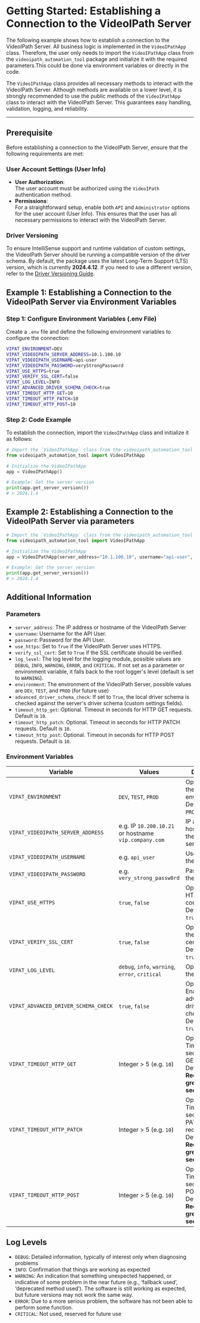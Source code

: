 # Getting Started: Establishing a Connection to the VideoIPath Server

The following example shows how to establish a connection to the VideoIPath Server. All business logic is implemented in the `VideoIPathApp` class. Therefore, the user only needs to import the `VideoIPathApp` class from the `videoipath_automation_tool` package and initialize it with the required parameters.This could be done via environment variables or directly in the code.

The `VideoIPathApp` class provides all necessary methods to interact with the VideoIPath Server. Although methods are available on a lower level, it is strongly recommended to use the public methods of the `VideoIPathApp` class to interact with the VideoIPath Server. This guarantees easy handling, validation, logging, and reliability.

---

## Prerequisite

Before establishing a connection to the VideoIPath Server, ensure that the following requirements are met:

### User Account Settings (User Info)

- **User Authorization**:<br>The user account must be authorized using the `VideoIPath` authentication method.
- **Permissions**:<br>For a straightforward setup, enable both `API` and `Administrator` options for the user account (User Info). This ensures that the user has all necessary permissions to interact with the VideoIPath Server.

### Driver Versioning

To ensure IntelliSense support and runtime validation of custom settings, the VideoIPath Server should be running a compatible version of the driver schema. By default, the package uses the latest Long-Term Support (LTS) version, which is currently **2024.4.12**. If you need to use a different version, refer to the [Driver Versioning Guide](../driver-versioning.md).

## Example 1: Establishing a Connection to the VideoIPath Server via Environment Variables

### Step 1: Configure Environment Variables (.env File)

Create a `.env` file and define the following environment variables to configure the connection:

```bash
VIPAT_ENVIRONMENT=DEV
VIPAT_VIDEOIPATH_SERVER_ADDRESS=10.1.100.10
VIPAT_VIDEOIPATH_USERNAME=api-user
VIPAT_VIDEOIPATH_PASSWORD=veryStrongPassword
VIPAT_USE_HTTPS=true
VIPAT_VERIFY_SSL_CERT=false
VIPAT_LOG_LEVEL=INFO
VIPAT_ADVANCED_DRIVER_SCHEMA_CHECK=true
VIPAT_TIMEOUT_HTTP_GET=10
VIPAT_TIMEOUT_HTTP_PATCH=10
VIPAT_TIMEOUT_HTTP_POST=10
```

### Step 2: Code Example

To establish the connection, import the `VideoIPathApp` class and initialize it as follows:

```python
# Import the `VideoIPathApp` class from the videoipath_automation_tool package
from videoipath_automation_tool import VideoIPathApp

# Initialize the VideoIPathApp
app = VideoIPathApp()

# Example: Get the server version
print(app.get_server_version())
# > 2024.1.4
```

## Example 2: Establishing a Connection to the VideoIPath Server via parameters

```python
# Import the `VideoIPathApp` class from the videoipath_automation_tool package
from videoipath_automation_tool import VideoIPathApp

# Initialize the VideoIPathApp
app = VideoIPathApp(server_address="10.1.100.10", username="api-user", password="veryStrongPassword", use_https=True, verify_ssl_cert=False, log_level="DEBUG")

# Example: Get the server version
print(app.get_server_version())
# > 2024.1.4
```

## Additional Information

### Parameters

- `server_address`: The IP address or hostname of the VideoIPath Server
- `username`: Username for the API User.
- `password`: Password for the API User.
- `use_https`: Set to `True` if the VideoIPath Server uses HTTPS.
- `verify_ssl_cert`: Set to `True` if the SSL certificate should be verified.
- `log_level`: The log level for the logging module, possible values are `DEBUG`, `INFO`, `WARNING`, `ERROR`, and `CRITICAL`. If not set as a parameter or environment variable, it falls back to the root logger's level (default is set to `WARNING`).
- `environment`: The environment of the VideoIPath Server, possible values are `DEV`, `TEST`, and `PROD` (for future use)
- `advanced_driver_schema_check`: If set to `True`, the local driver schema is checked against the server's driver schema (custom settings fields).
- `timeout_http_get`: Optional. Timeout in seconds for HTTP GET requests. Default is `10`.
- `timeout_http_patch`: Optional. Timeout in seconds for HTTP PATCH requests. Default is `10`.
- `timeout_http_post`: Optional. Timeout in seconds for HTTP POST requests. Default is `10`.

### Environment Variables

| Variable        | Values                                          | Description                                      |
|-----------------|-------------------------------------------------|--------------------------------------------------|
| `VIPAT_ENVIRONMENT`   | `DEV`, `TEST`, `PROD`                          | Optional: Define the environment. Defaults to `PROD`. |
| `VIPAT_VIDEOIPATH_SERVER_ADDRESS` | e.g. IP `10.200.10.21` or hostname `vip.company.com` | IP address or hostname of the VideoIPath server. |
| `VIPAT_VIDEOIPATH_USERNAME` | e.g. `api_user`                               | Username for the API User.                      |
| `VIPAT_VIDEOIPATH_PASSWORD` | e.g. `very_strong_passw0rd`                    | Password for the API User.                      |
| `VIPAT_USE_HTTPS`         | `true`, `false`                                | Optional: Use HTTPS for the connection. Defaults to `true`. |
| `VIPAT_VERIFY_SSL_CERT`  | `true`, `false`                                | Optional: Verify the SSL certificate. Defaults to `true`. |
| `VIPAT_LOG_LEVEL`     | `debug`, `info`, `warning`, `error`, `critical` | Optional: Set the log level. |
| `VIPAT_ADVANCED_DRIVER_SCHEMA_CHECK` | `true`, `false` | Optional: Enable advanced driver schema checks. Defaults to `true`. |
| `VIPAT_TIMEOUT_HTTP_GET`   | Integer > 5 (e.g. `10`)  | Optional. Timeout in seconds for GET requests. Default is `10`.<br>**Recommended: greater than 5 seconds.** |
| `VIPAT_TIMEOUT_HTTP_PATCH` | Integer > 5 (e.g. `10`) | Optional. Timeout in seconds for PATCH requests. Default is `10`.<br>**Recommended: greater than 5 seconds.** |
| `VIPAT_TIMEOUT_HTTP_POST`  | Integer > 5 (e.g. `10`)  | Optional. Timeout in seconds for POST requests. Default is `10`.<br>**Recommended: greater than 5 seconds.** |

## Log Levels

- `DEBUG`: Detailed information, typically of interest only when diagnosing problems
- `INFO`: Confirmation that things are working as expected
- `WARNING`: An indication that something unexpected happened, or indicative of some problem in the near future (e.g., ‘fallback used’, ‘deprecated method used’). The software is still working as expected, but future versions may not work the same way.
- `ERROR`: Due to a more serious problem, the software has not been able to perform some function.
- `CRITICAL`: Not used, reserved for future use
